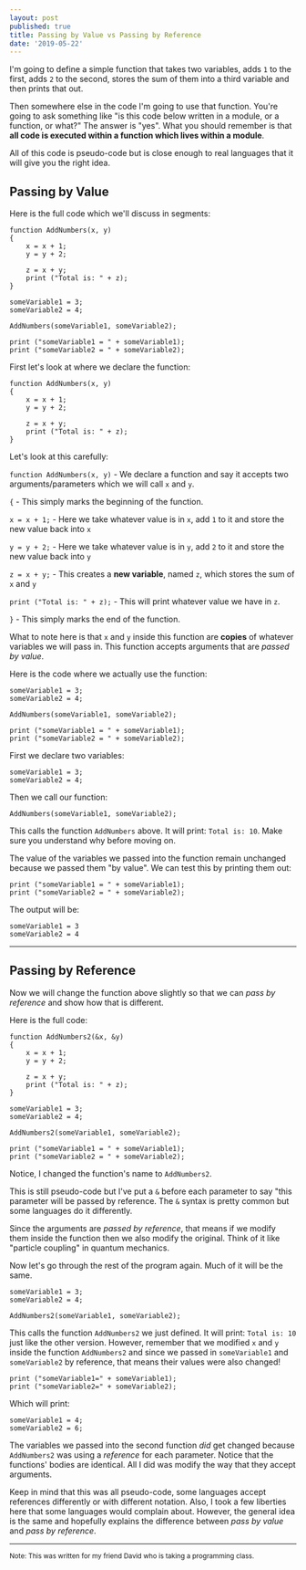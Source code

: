 ```yaml
---
layout: post
published: true
title: Passing by Value vs Passing by Reference
date: '2019-05-22'
---
```

I'm going to define a simple function that takes two variables, adds `1` to the first, adds `2` to the second, stores the sum of them into a third variable and then prints that out. 

Then somewhere else in the code I'm going to use that function. You're going to ask something like "is this code below written in a module, or a function, or what?" The answer is "yes". What you should remember is that **all code is executed within a function which lives within a module**.

All of this code is pseudo-code but is close enough to real languages that it will give you the right idea.

## Passing by Value

Here is the full code which we'll discuss in segments:

```
function AddNumbers(x, y)
{
    x = x + 1;
    y = y + 2;
    
    z = x + y;
    print ("Total is: " + z);
}

someVariable1 = 3;
someVariable2 = 4;

AddNumbers(someVariable1, someVariable2);

print ("someVariable1 = " + someVariable1);
print ("someVariable2 = " + someVariable2);
```

First let's look at where we declare the function:

```
function AddNumbers(x, y)
{
    x = x + 1;
    y = y + 2;

    z = x + y;
    print ("Total is: " + z);
}
```

Let's look at this carefully:

`function AddNumbers(x, y)` - We declare a function and say it accepts two arguments/parameters which we will call `x` and `y`.

`{` - This simply marks the beginning of the function.

`x = x + 1;` - Here we take whatever value is in `x`, add `1` to it and store the new value back into `x`

`y = y + 2;` - Here we take whatever value is in `y`, add `2` to it and store the new value back into `y`

`z = x + y;` - This creates a **new variable**, named `z`, which stores the sum of `x` and `y`

`print ("Total is: " + z);` - This will print whatever value we have in `z`.

`}` - This simply marks the end of the function.

What to note here is that `x` and `y` inside this function are **copies** of whatever variables we will pass in. This function accepts arguments that are *passed by value*. 

Here is the code where we actually use the function:


```
someVariable1 = 3;
someVariable2 = 4;

AddNumbers(someVariable1, someVariable2);

print ("someVariable1 = " + someVariable1);
print ("someVariable2 = " + someVariable2);
```

First we declare two variables:

```
someVariable1 = 3;
someVariable2 = 4;
```

Then we call our function: 

```
AddNumbers(someVariable1, someVariable2);
```

This calls the function `AddNumbers` above. It will print: `Total is: 10`. Make sure you understand why before moving on.

The value of the variables we passed into the function remain unchanged because we passed them "by value". We can test this by printing them out:

```
print ("someVariable1 = " + someVariable1);
print ("someVariable2 = " + someVariable2);
```

The output will be:
```
someVariable1 = 3
someVariable2 = 4
```


<hr/>

## Passing by Reference

Now we will change the function above slightly so that we can *pass by reference* and show how that is different.

Here is the full code:

```
function AddNumbers2(&x, &y)
{
    x = x + 1;
    y = y + 2;
    
    z = x + y;
    print ("Total is: " + z);
}

someVariable1 = 3;
someVariable2 = 4;

AddNumbers2(someVariable1, someVariable2);

print ("someVariable1 = " + someVariable1);
print ("someVariable2 = " + someVariable2);
```

Notice, I changed the function's name to `AddNumbers2`. 

This is still pseudo-code but I've put a `&` before each parameter to say "this parameter will be passed by reference. The `&` syntax is pretty common but some languages do it differently.

Since the arguments are *passed by reference*, that means if we modify them inside the function then we also modify the original. Think of it like "particle coupling" in quantum mechanics.

Now let's go through the rest of the program again. Much of it will be the same.

```
someVariable1 = 3;
someVariable2 = 4;

AddNumbers2(someVariable1, someVariable2);
```

This calls the function `AddNumbers2` we just defined. It will print: `Total is: 10` just like the other version. However, remember that we modified `x` and `y` inside the function `AddNumbers2` and since we passed in `someVariable1` and `someVariable2` by reference, that means their values were also changed!

```
print ("someVariable1=" + someVariable1);
print ("someVariable2=" + someVariable2);
```

Which will print:

```
someVariable1 = 4;
someVariable2 = 6;
```

The variables we passed into the second function *did* get changed because `AddNumbers2` was using a *reference* for each parameter. Notice that the functions' bodies are identical. All I did was modify the way that they accept arguments. 

Keep in mind that this was all pseudo-code, some languages accept references differently or with different notation. Also, I took a few liberties here that some languages would complain about. However, the general idea is the same and hopefully explains the difference between *pass by value* and *pass by reference*. 

<hr/>
<small>Note: This was written for my friend David who is taking a programming class.</small>
